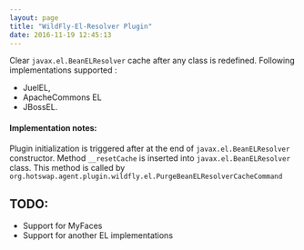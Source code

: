 ```yaml
---
layout: page
title: "WildFly-El-Resolver Plugin"
date: 2016-11-19 12:45:13
---
```

Clear `javax.el.BeanELResolver` cache after any class is redefined.
Following implementations supported :
* JuelEL,
* ApacheCommons EL
* JBossEL.

#### Implementation notes:
Plugin initialization is triggered after at the end of `javax.el.BeanELResolver` constructor.
Method `__resetCache` is inserted into `javax.el.BeanELResolver` class. This method is called
by `org.hotswap.agent.plugin.wildfly.el.PurgeBeanELResolverCacheCommand`

## TODO:
* Support for MyFaces
* Support for another EL implementations
